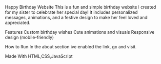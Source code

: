 Happy Birthday Website
This is a fun and simple birthday website I created for my sister to celebrate her special day!
It includes personalized messages, animations, and a festive design to make her feel loved and appreciated.

Features
Custom birthday wishes
Cute animations and visuals
Responsive design (mobile-friendly)

How to Run
In the about section ive enabled the link, go and visit.

Made With
HTML,CSS,JavaScript
